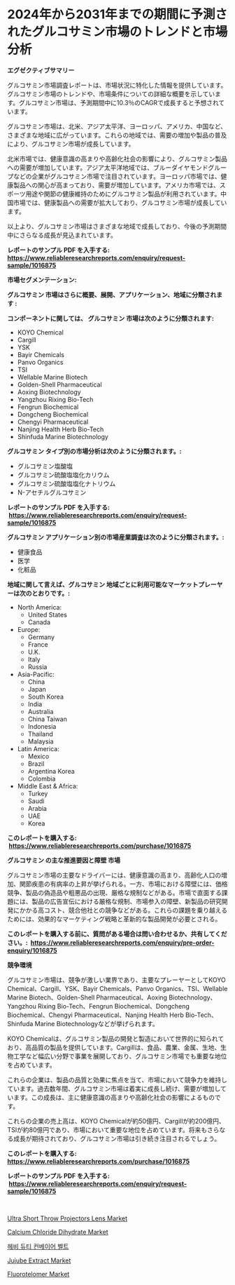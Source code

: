 <p><h1>2024年から2031年までの期間に予測されたグルコサミン市場のトレンドと市場分析</h1></p><p><strong>エグゼクティブサマリー</strong></p>
<p><p>グルコサミン市場調査レポートは、市場状況に特化した情報を提供しています。グルコサミン市場のトレンドや、市場条件についての詳細な概要を示しています。グルコサミン市場は、予測期間中に10.3％のCAGRで成長すると予想されています。</p><p>グルコサミン市場は、北米、アジア太平洋、ヨーロッパ、アメリカ、中国など、さまざまな地域に広がっています。これらの地域では、需要の増加や製品の普及により、グルコサミン市場が成長しています。</p><p>北米市場では、健康意識の高まりや高齢化社会の影響により、グルコサミン製品への需要が増加しています。アジア太平洋地域では、ブルーダイヤモンドグループなどの企業がグルコサミン市場で注目されています。ヨーロッパ市場では、健康製品への関心が高まっており、需要が増加しています。アメリカ市場では、スポーツ用途や関節の健康維持のためにグルコサミン製品が利用されています。中国市場では、健康製品への需要が拡大しており、グルコサミン市場が成長しています。</p><p>以上より、グルコサミン市場はさまざまな地域で成長しており、今後の予測期間中にさらなる成長が見込まれています。</p></p>
<p><strong>レポートのサンプル PDF を入手する: <a href="https://www.reliableresearchreports.com/enquiry/request-sample/1016875">https://www.reliableresearchreports.com/enquiry/request-sample/1016875</a></strong></p>
<p><strong>市場セグメンテーション:</strong></p>
<p><strong> グルコサミン 市場はさらに概要、展開、アプリケーション、地域に分類されます :</strong></p>
<p><strong>コンポーネントに関しては、 グルコサミン 市場は次のように分類されます: &nbsp;</strong></p>
<p><ul><li>KOYO Chemical</li><li>Cargill</li><li>YSK</li><li>Bayir Chemicals</li><li>Panvo Organics</li><li>TSI</li><li>Wellable Marine Biotech</li><li>Golden-Shell Pharmaceutical</li><li>Aoxing Biotechnology</li><li>Yangzhou Rixing Bio-Tech</li><li>Fengrun Biochemical</li><li>Dongcheng Biochemical</li><li>Chengyi Pharmaceutical</li><li>Nanjing Health Herb Bio-Tech</li><li>Shinfuda Marine Biotechnology</li></ul></p>
<p><strong> グルコサミン タイプ別の市場分析は次のように分類されます。:</strong></p>
<p><ul><li>グルコサミン塩酸塩</li><li>グルコサミン硫酸塩塩化カリウム</li><li>グルコサミン硫酸塩塩化ナトリウム</li><li>N-アセチルグルコサミン</li></ul></p>
<p><strong>レポートのサンプル PDF を入手する: &nbsp;<a href="https://www.reliableresearchreports.com/enquiry/request-sample/1016875">https://www.reliableresearchreports.com/enquiry/request-sample/1016875</a></strong></p>
<p><strong> グルコサミン アプリケーション別の市場産業調査は次のように分類されます。:</strong></p>
<p><ul><li>健康食品</li><li>医学</li><li>化粧品</li></ul></p>
<p><strong>地域に関して言えば、グルコサミン 地域ごとに利用可能なマーケットプレーヤーは次のとおりです。:</strong></p>
<p><ul>
    <li>
        North America:
        <ul>
            <li>United States</li>
            <li>Canada</li>
        </ul>
    </li>
    <li>
        Europe:
        <ul>
            <li>Germany</li>
            <li>France</li>
            <li>U.K.</li>
            <li>Italy</li>
            <li>Russia</li>
        </ul>
    </li>
    <li>
        Asia-Pacific:
        <ul>
            <li>China</li>
            <li>Japan</li>
            <li>South Korea</li>
            <li>India</li>
            <li>Australia</li>
            <li>China Taiwan</li>
            <li>Indonesia</li>
            <li>Thailand</li>
            <li>Malaysia</li>
        </ul>
    </li>
    <li>
        Latin America:
        <ul>
            <li>Mexico</li>
            <li>Brazil</li>
            <li>Argentina Korea</li>
            <li>Colombia</li>
        </ul>
    </li>
    <li>
        Middle East & Africa:
        <ul>
            <li>Turkey</li>
            <li>Saudi</li>
            <li>Arabia</li>
            <li>UAE</li>
            <li>Korea</li>
        </ul>
    </li>
    </ul></p>
<p><strong>このレポートを購入する: &nbsp;<a href="https://www.reliableresearchreports.com/purchase/1016875">https://www.reliableresearchreports.com/purchase/1016875</a></strong></p>
<p><strong>グルコサミン の主な推進要因と障壁 市場</strong></p>
<p><p>グルコサミン市場の主要なドライバーには、健康意識の高まり、高齢化人口の増加、関節疾患の有病率の上昇が挙げられる。一方、市場における障壁には、価格競争、製品の偽造品や粗悪品の出現、厳格な規制などがある。市場で直面する課題には、製品の広告宣伝における厳格な規制、市場参入の障壁、新製品の研究開発にかかる高コスト、競合他社との競争などがある。これらの課題を乗り越えるためには、効果的なマーケティング戦略と革新的な製品開発が必要とされる。</p></p>
<p><strong>このレポートを購入する前に、質問がある場合は問い合わせるか、共有してください。:&nbsp; <a href="https://www.reliableresearchreports.com/enquiry/pre-order-enquiry/1016875">https://www.reliableresearchreports.com/enquiry/pre-order-enquiry/1016875</a></strong></p>
<p><strong>競争環境</strong></p>
<p><p>グルコサミン市場は、競争が激しい業界であり、主要なプレーヤーとしてKOYO Chemical、Cargill、YSK、Bayir Chemicals、Panvo Organics、TSI、Wellable Marine Biotech、Golden-Shell Pharmaceutical、Aoxing Biotechnology、Yangzhou Rixing Bio-Tech、Fengrun Biochemical、Dongcheng Biochemical、Chengyi Pharmaceutical、Nanjing Health Herb Bio-Tech、Shinfuda Marine Biotechnologyなどが挙げられます。</p><p>KOYO Chemicalは、グルコサミン製品の開発と製造において世界的に知られており、高品質の製品を提供しています。Cargillは、食品、農業、金属、生地、生物工学など幅広い分野で事業を展開しており、グルコサミン市場でも重要な地位を占めています。</p><p>これらの企業は、製品の品質と効果に焦点を当て、市場において競争力を維持しています。過去数年間、グルコサミン市場は着実に成長し続け、需要が増加しています。この成長は、主に健康意識の高まりや高齢化社会の影響によるものです。</p><p>これらの企業の売上高は、KOYO Chemicalが約50億円、Cargillが約200億円、TSIが約80億円であり、市場において重要な地位を占めています。将来もさらなる成長が期待されており、グルコサミン市場は引き続き注目されるでしょう。</p></p>
<p><strong>このレポートを購入する: &nbsp; <a href="https://www.reliableresearchreports.com/purchase/1016875">https://www.reliableresearchreports.com/purchase/1016875</a></strong></p>
<p><strong>レポートのサンプル PDF を入手する: &nbsp;<a href="https://www.reliableresearchreports.com/enquiry/request-sample/1016875">https://www.reliableresearchreports.com/enquiry/request-sample/1016875</a></strong><strong></strong></p>
<p>&nbsp;</p>
<p><p><a href="https://noble-drawer-34c.notion.site/Ultra-Short-Throw-Projectors-Lens-Market-Research-Report-Reveals-The-Latest-Trends-And-Opportunities-eac193f96eac4b52b3c4a1250109ac43">Ultra Short Throw Projectors Lens Market</a></p><p><a href="https://issuu.com/reportprime-2/docs/calcium-chloride-dihydrate-market-size-2030.pptx">Calcium Chloride Dihydrate Market</a></p><p><a href="https://github.com/vsoq0zknh59/Market-Research-Report-List-1/blob/main/2750463189703.md">헤비 듀티 컨베이어 벨트</a></p><p><a href="https://issuu.com/reportprime-2/docs/jujube-extract-market-size-2030.pptx">Jujube Extract Market</a></p><p><a href="https://github.com/prosalinda88/Market-Research-Report-List-3/blob/main/fluorotelomer-market.md">Fluorotelomer Market</a></p></p>